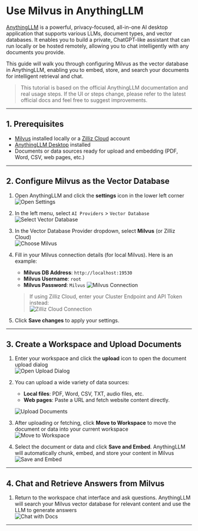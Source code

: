 # Use Milvus in AnythingLLM

[AnythingLLM](https://anythingllm.com/) is a powerful, privacy-focused, all-in-one AI desktop application that supports various LLMs, document types, and vector databases. It enables you to build a private, ChatGPT-like assistant that can run locally or be hosted remotely, allowing you to chat intelligently with any documents you provide.

This guide will walk you through configuring Milvus as the vector database in AnythingLLM, enabling you to embed, store, and search your documents for intelligent retrieval and chat.


> This tutorial is based on the official AnythingLLM documentation and real usage steps. If the UI or steps change, please refer to the latest official docs and feel free to suggest improvements.

---

## 1. Prerequisites

- [Milvus](https://milvus.io/docs/install-overview.md) installed locally or a [Zilliz Cloud](https://zilliz.com/cloud) account
- [AnythingLLM Desktop](https://anythingllm.com/desktop) installed
- Documents or data sources ready for upload and embedding (PDF, Word, CSV, web pages, etc.)

---

## 2. Configure Milvus as the Vector Database

1. Open AnythingLLM and click the **settings** icon in the lower left corner  
   ![Open Settings](../../../images/anythingllm_dashboard.png)


2. In the left menu, select `AI Providers` > `Vector Database`  
   ![Select Vector Database](../../../images/anythingllm_config.png)

3. In the Vector Database Provider dropdown, select **Milvus** (or Zilliz Cloud)  
   ![Choose Milvus](../../../images/anythingllm_vectordb.png)

4. Fill in your Milvus connection details (for local Milvus). Here is an example:
   - **Milvus DB Address**: `http://localhost:19530`
   - **Milvus Username**: `root`
   - **Milvus Password**: `Milvus`
   ![Milvus Connection](../../../images/anythingllm_milvus.png)

   > If using Zilliz Cloud, enter your Cluster Endpoint and API Token instead:  
   ![Zilliz Cloud Connection](../../../images/anythingllm_zilliz_cloud.png)

5. Click **Save changes** to apply your settings.

---

## 3. Create a Workspace and Upload Documents

1. Enter your workspace and click the **upload** icon to open the document upload dialog  
   ![Open Upload Dialog](../../../images/anythingllm_upload_file.png)

2. You can upload a wide variety of data sources:
   - **Local files**: PDF, Word, CSV, TXT, audio files, etc.
   - **Web pages**: Paste a URL and fetch website content directly.

   ![Upload Documents](../../../images/anythingllm_upload_interface.png)

3. After uploading or fetching, click **Move to Workspace** to move the document or data into your current workspace  
   ![Move to Workspace](../../../images/anythingllm_move_to_workspace.png)

4. Select the document or data and click **Save and Embed**. AnythingLLM will automatically chunk, embed, and store your content in Milvus  
   ![Save and Embed](../../../images/anythingllm_save_and_embed.png)

---

## 4. Chat and Retrieve Answers from Milvus

1. Return to the workspace chat interface and ask questions. AnythingLLM will search your Milvus vector database for relevant content and use the LLM to generate answers  
   ![Chat with Docs](../../../images/anythingllm_chat.png)

---


